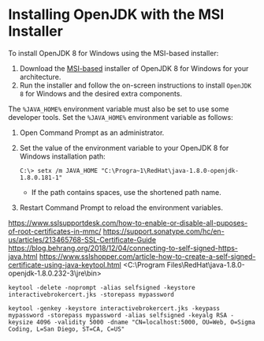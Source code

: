# Installing OpenJDK with the MSI Installer

To install OpenJDK 8 for Windows using the MSI-based installer:

1. Download the [MSI-based](https://developers.redhat.com/products/openjdk/download) installer of OpenJDK 8 for Windows for your architecture.
2. Run the installer and follow the on-screen instructions to install `OpenJDK 8` for Windows and the desired extra components.

The `%JAVA_HOME%` environment variable must also be set to use some developer tools.
Set the `%JAVA_HOME%` environment variable as follows:

1. Open Command Prompt as an administrator.
2. Set the value of the environment variable to your OpenJDK 8 for Windows installation path:

    ```console
    C:\> setx /m JAVA_HOME "C:\Progra~1\RedHat\java-1.8.0-openjdk-1.8.0.181-1"
    ```

    - If the path contains spaces, use the shortened path name.
3. Restart Command Prompt to reload the environment variables.

<https://www.sslsupportdesk.com/how-to-enable-or-disable-all-puposes-of-root-certificates-in-mmc/>
<https://support.sonatype.com/hc/en-us/articles/213465768-SSL-Certificate-Guide>
<https://blog.behrang.org/2018/12/04/connecting-to-self-signed-https-java.html>
<https://www.sslshopper.com/article-how-to-create-a-self-signed-certificate-using-java-keytool.html>
<C:\Program Files\RedHat\java-1.8.0-openjdk-1.8.0.232-3\jre\bin>

```console
keytool -delete -noprompt -alias selfsigned -keystore interactivebrokercert.jks -storepass mypassword
```

```console
keytool -genkey -keystore interactivebrokercert.jks -keypass mypassword -storepass mypassword -alias selfsigned -keyalg RSA -keysize 4096 -validity 5000 -dname "CN=localhost:5000, OU=Web, O=Sigma Coding, L=San Diego, ST=CA, C=US"
```

<!-- keytool -importkeystore -srckeystore interactivebrokercert.jks -destkeystore interactivebrokercert.jks -deststoretype pkcs12
keytool -importkeystore -srckeystore interactivebrokercertsigma.jks -destkeystore interactivebrokercertsigma.jks -deststoretype pkcs12
keytool -genkey -keyalg RSA -alias selfsigned -keystore interactivebrokercert.jks -storepass password -validity 360 -keysize 2048
keytool -genkey -keyalg RSA -alias selfsigned -keystore interactivebrokercertsigma.jks -storepass password -validity 360 -keysize 2048 -ext SAN=dns:localhost
keytool -genkeypair -keystore interactivebrokercert.jks -keypass mypassword -storepass mypassword -alias selfsigned -keyalg RSA -keysize 4096 -validity 5000 -dname "CN=localhost, OU=Web, O=Sigma Coding, L=San Diego, ST=CA, C=US"

Warning:
The JKS keystore uses a proprietary format. It is recommended to migrate to PKCS12 which is an industry standard format using "keytool -importkeystore -srckeystore interactivebrokercert.jks -destkeystore interactivebrokercert.jks -deststoretype pkcs12" -->
